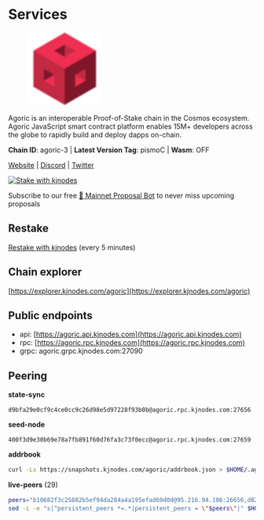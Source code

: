 # Services

<figure><img src="https://raw.githubusercontent.com/kj89/cosmos-images/main/logos/agoric.png" width="150" alt=""><figcaption></figcaption></figure>

Agoric is an interoperable Proof-of-Stake chain in the Cosmos ecosystem.  Agoric JavaScript smart contract platform enables 15M+ developers across the  globe to rapidly build and deploy dapps on-chain.

**Chain ID**: agoric-3 | **Latest Version Tag**: pismoC | **Wasm**: OFF

[Website](https://agoric.com) | [Discord](https://discord.com/invite/qDW8DRes4s) | [Twitter](https://twitter.com/agoric)

[![Stake with kjnodes](https://i.ibb.co/cr44Q8j/button-stake-with-kjnodes.png)](https://restake.app/agoric/agoricvaloper1ku5sm2twlsywdrp4wz3kfwgyrtqtp0lpr3nvk8)

Subscribe to our free [🤖 Mainnet Proposal Bot](https://t.me/kjnodes_proposal_bot) to never miss upcoming proposals

## Restake

[Restake with kjnodes](https://restake.app/agoric/agoricvaloper1ku5sm2twlsywdrp4wz3kfwgyrtqtp0lpr3nvk8) (every 5 minutes)
## Chain explorer
[https://explorer.kjnodes.com/agoric](https://explorer.kjnodes.com/agoric)

## Public endpoints

* api: [https://agoric.api.kjnodes.com](https://agoric.api.kjnodes.com)
* rpc: [https://agoric.rpc.kjnodes.com](https://agoric.rpc.kjnodes.com)
* grpc: agoric.grpc.kjnodes.com:27090

## Peering

**state-sync**

```text
d9bfa29e0cf9c4ce0cc9c26d98e5d97228f93b0b@agoric.rpc.kjnodes.com:27656
```

**seed-node**

```text
400f3d9e30b69e78a7fb891f60d76fa3c73f0ecc@agoric.rpc.kjnodes.com:27659
```

**addrbook**
```bash
curl -Ls https://snapshots.kjnodes.com/agoric/addrbook.json > $HOME/.agoric/config/addrbook.json
```

**live-peers** (29)
```bash
peers="b10682f3c25882b5ef94da284a4a195efad69d0d@95.216.94.106:26656,d8202fb5e32f8eeb87bb4333e5ec9d78e405b77d@162.55.245.149:2130,f095bb53006ebddcbbf29c8df70dddcba6419e36@142.93.145.13:26656,d9bfa29e0cf9c4ce0cc9c26d98e5d97228f93b0b@65.109.88.38:27656,0464c8dded70d01f5ab50a8d6047a6b27ddf2ccd@84.244.95.232:26656,63bd6649f80362ce513027d99ef32c826fdbd259@45.9.62.136:26656,711f6f36a6ec3924b6d721de6adce604092e59f2@116.202.226.169:26656,0837c0dac0bb15e79e64207bb0fa5a9a6fa42ad4@178.62.116.62:26656,e759de7a872eff293ab1316a0745eb5fdd5614f3@88.217.142.187:26656,506f9bca6ce2f29a2556427f90693a8ee1b100ff@178.128.238.183:26060,98d989f486d42ec75203f918495c420ca9665514@34.71.244.111:26656,0f642db2770d4dd3e0d030b2f14f1365e40f3b38@82.100.58.101:26657,37933cb8069e22554e454294d529eddb0fdae145@52.56.185.212:26656,ebc272824924ea1a27ea3183dd0b9ba713494f83@195.3.220.135:27106,81024f7597b22dd841613cac76a219d25a4533fe@13.215.217.74:26656,a38a30c1dd31f63be2befd40b82964b215c3c288@165.22.251.28:26656,e70955351f601ea5be9a9bf41032949a777f31b3@207.244.255.229:10003,7dbf60aa5851b7d7ba12673d7dcc71d6013fca8e@35.225.193.247:26656,125911b3993930f69c873e3d8e80763d91cefab7@195.14.6.156:26656,f8ff12a774770fea36beadb303ccffc86863c6ec@65.109.69.59:14456,9ed68bef54712b46713ac755ab7a6e7ad30694ef@192.99.44.79:14456,d56af8cb0716909f9b804e7dec8c1d34ae4eed16@65.108.142.81:26676,9e673680df593d841b0e09c49f87409654d84ae9@95.217.202.49:37656,ca4c3b9d0cf78d934a3b972c328db2e4a9a66c42@64.32.40.114:26656,6dfaacf27072052e335de6e83069c811311613c5@138.201.127.91:26656,cccbc2151821e498e03a3a3df9115618571262a7@35.215.1.238:26656,44476201c6e8610b194e75e4c7993ad6d54a1db8@51.91.70.90:29656,4bc6c457c018b81a19efa49a9e403b64535decf1@137.184.141.111:26656,4dfada1eaf19505734492171403a3c3c3648ba57@34.66.30.56:26656"
sed -i -e "s|^persistent_peers *=.*|persistent_peers = \"$peers\"|" $HOME/.agoric/config/config.toml
```

